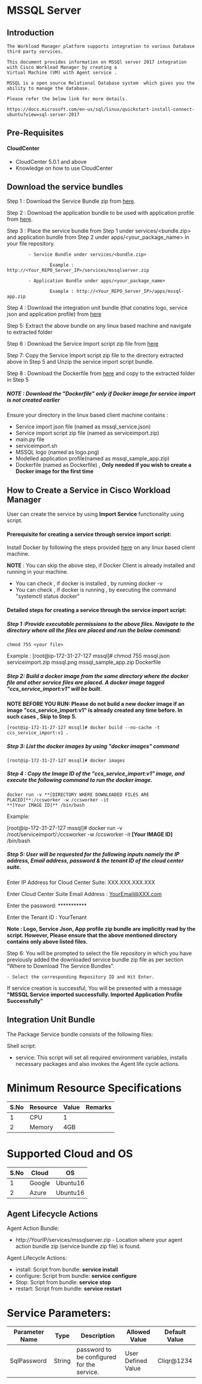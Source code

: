 
# MSSQL Server

## Introduction

    The Workload Manager platform supports integration to various Database third party services.

    This document provides information on MSSQl server 2017 integration with Cisco Workload Manager by creating a 
    Virtual Machine (VM) with Agent service .

    MSSQL is a open source Relational Database system  which gives you the ability to manage the database.

    Please refer the below link for more details.

    https://docs.microsoft.com/en-us/sql/linux/quickstart-install-connect-ubuntu?view=sql-server-2017

## Pre-Requisites
#### CloudCenter
- CloudCenter 5.0.1 and above
- Knowledge on how to use CloudCenter

## Download the service bundles

 Step 1 : Download the Service Bundle zip from [here](https://github.com/datacenter/cloudcentersuite/raw/master/Content/Databases/MSSQL/WorkloadManager/ServiceBundle/mssqlserver.zip). 
   
 Step 2 : Download the application bundle to be used with application profile from [here](https://github.com/datacenter/cloudcentersuite/raw/master/Content/Databases/MSSQL/WorkloadManager/ApplicationProfiles/artifacts/mssql-app.zip).
   
 Step 3 : Place the service bundle from Step 1 under services/<bundle.zip> and application bundle from Step 2 under apps/<your_package_name> in your file repository.
          
            - Service Bundle under services/<bundle.zip>
                    
                    Example : http://<Your_REPO_Server_IP>/services/mssqlserver.zip 
    
            - Application Bundle under apps/<your_package_name>	
            
                    Example : http://<Your_REPO_Server_IP>/apps/mssql-app.zip
   
 Step 4 : Download the integration unit bundle (that conatins logo, service json and application profile) from [here](https://github.com/datacenter/cloudcentersuite/raw/master/Content/Databases/MSSQL/WorkloadManager/mssql_iu.zip)
 
 Step 5: Extract the above bundle on any linux based machine and navigate to extracted folder

 Step 6 : Download the Service Import script zip file from [here](https://github.com/datacenter/cloudcentersuite/raw/master/Content/Scripts/serviceimport.zip) 
 
 Step 7: Copy the Service Import script zip file to the directory extracted above in Step 5 and Unzip the service import script bundle.

 Step 8 : Download the Dockerfile from [here](https://github.com/datacenter/cloudcentersuite/raw/master/Content/dockerimages/Dockerfile) and copy to the extracted folder in Step 5
 
 ##### NOTE : Download the "Dockerfile" only if Docker image for service import is not created earlier
   
 Ensure your directory in the linux based client machine contains :

- Service import json file (named as mssql_service.json)
- Service import script zip file (named as serviceimport.zip)
- main.py file
- serviceimport.sh
- MSSQL logo (named as logo.png)
- Modelled application profile(named as mssql_sample_app.zip)
- Dockerfile (named as Dockerfile) , **Only needed if you wish to create a Docker image for the first time**
   
## How to Create a Service in Cisco Workload Manager

User can create the service by using **Import Service** functionality using script.

#### Prerequisite for creating a service through service import script:

Install Docker by following the steps provided [here](https://github.com/datacenter/cloudcentersuite/raw/master/Content/dockerimages/Steps%20for%20Installation%20of%20Docker%20CE%20on%20CentOS7_V2.docx) on any linux based client machine.

**NOTE** : You can skip the above step, if Docker Client is already installed and running in your machine. 
- You can check , if docker is installed , by running docker -v
- You can check , if docker is running , by executing the command "systemctl status docker"
  
#### Detailed steps for creating a service through the service import script:

##### Step 1 :Provide executable permissions to the above files. Navigate to the directory where all the files are placed and run the below command:
   
    chmod 755 <your file>
    
    
Example : 
    [root@ip-172-31-27-127 mssql]# chmod 755 mssql.json serviceimport.zip mssql.png mssql_sample_app.zip Dockerfile

##### Step 2: Build a docker image from the same directory where the docker file and other service files are placed. A docker image tagged "ccs_service_import:v1" will be built.

**NOTE BEFORE YOU RUN: Please do not build a new docker image if an image "ccs_service_import:v1" is already created any time before. In such cases , Skip to Step 5.**

    [root@ip-172-31-27-127 mssql]# docker build --no-cache -t ccs_service_import:v1 .

##### Step 3: List the docker images by using "docker images" command

    [root@ip-172-31-27-127 mssql]# docker images

##### Step 4 : Copy the Image ID of the "ccs_service_import:v1" image, and execute the following command to run the docker image.

    docker run -v **[DIRECTORY WHERE DOWNLOADED FILES ARE PLACED]**:/ccsworker -w /ccsworker -it 
    **[Your IMAGE ID]** /bin/bash

Example:  

[root@ip-172-31-27-127 mssql]# docker run -v /root/serviceimport/:/ccsworker -w /ccsworker -it **[Your IMAGE ID]** /bin/bash

##### Step 5: User will be requested for the following inputs namely the IP address, Email address, password & the tenant ID of the cloud center suite.

Enter IP Address for Cloud Center Suite: XXX.XXX.XXX.XXX

Enter Cloud Center Suite Email Address : YourEmail@XXX.com

Enter the password: ***********

Enter the Tenant ID  : YourTenant

**Note : Logo, Service Json, App profile zip bundle are implicitly read by the script. However, Please ensure that the above mentioned directory contains only above listed files.**

Step 6: You will be prompted to select the file repository in which you have previously added the downloaded service bundle zip file as per section "Where to Download The Service Bundles". 

    - Select the corresponding Repository ID and Hit Enter.

If service creation is successful, You will be presented with a message **"MSSQL Service imported successfully. Imported Application Profile Successfully"**

## Integration Unit Bundle

The Package Service bundle consists of the following files:

Shell script:

- service: This script will set all required environment variables, installs necessary packages and also invokes the Agent life cycle actions.

# Minimum Resource Specifications

S.No | Resource   |  Value   | Remarks
---- | ---------- |--------- | ------- 
 1   |  CPU       | 1        |        
 2   |  Memory    | 4GB      |        

# Supported Cloud and OS

S.No    | Cloud   |  OS
------  | ---------- | ---------
 1      |  Google    |  Ubuntu16
 2      |  Azure     |  Ubuntu16

## Agent Lifecycle Actions 

Agent Action Bundle: 
 - http://YourIP/services/mssqlserver.zip - Location where your agent action bundle zip (service bundle zip file) is found.
 
Agent Lifecycle Actions:
 - install: Script from bundle: **service install**
 - configure: Script from bundle: **service configure** 
 - Stop: Script from bundle: **service stop**
 - restart: Script from bundle: **service restart**


#  Service Parameters:

| Parameter Name | Type | Description | Allowed Value |Default Value |
| ------ | ------ | ------ |------ | ------ |
| SqlPassword | String | password to be configured for the service. | User Defined Value | Cliqr@1234 |



